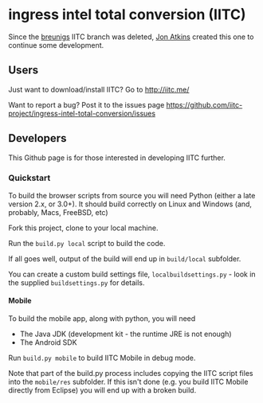 ingress intel total conversion (IITC)
=====================================

Since the [breunigs](https://github.com/breunigs/ingress-intel-total-conversion) IITC branch was deleted,
[Jon Atkins](https://github.com/jonatkins) created this one to continue some development.

## Users

Just want to download/install IITC? Go to http://iitc.me/

Want to report a bug? Post it to the issues page
https://github.com/iitc-project/ingress-intel-total-conversion/issues

## Developers

This Github page is for those interested in developing IITC further.

### Quickstart

To build the browser scripts from source you will need Python (either a late version 2.x, or 3.0+). It should
build correctly on Linux and Windows (and, probably, Macs, FreeBSD, etc)

Fork this project, clone to your local machine.

Run the `build.py local` script to build the code.

If all goes well, output of the build will end up in `build/local` subfolder.

You can create a custom build settings file, `localbuildsettings.py` - look in the supplied
`buildsettings.py` for details.

#### Mobile

To build the mobile app, along with python, you will need

- The Java JDK (development kit - the runtime JRE is not enough)
- The Android SDK

Run `build.py mobile` to build IITC Mobile in debug mode.

Note that part of the build.py process includes copying the IITC script files into the `mobile/res` subfolder.
If this isn't done (e.g. you build IITC Mobile directly from Eclipse) you will end up with a broken build.
